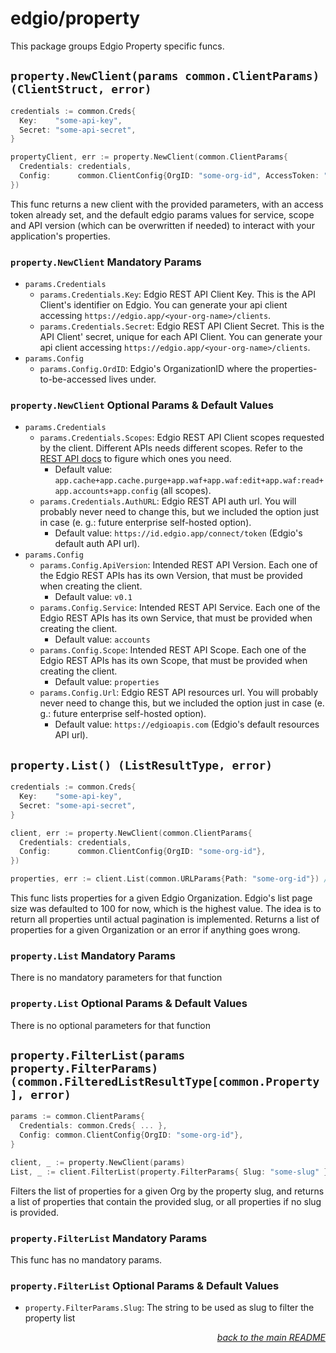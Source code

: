 # edgio/property

This package groups Edgio Property specific funcs.

## `property.NewClient(params common.ClientParams) (ClientStruct, error)`

```go
credentials := common.Creds{
  Key:    "some-api-key",
  Secret: "some-api-secret",
}

propertyClient, err := property.NewClient(common.ClientParams{
  Credentials: credentials,
  Config:      common.ClientConfig{OrgID: "some-org-id", AccessToken: "some-access-token"},
})
```

This func returns a new client with the provided parameters, with an access token already set, and the default edgio params values for service, scope and API version (which can be overwritten if needed) to interact with your application's properties.

### `property.NewClient` Mandatory Params

- `params.Credentials`
  - `params.Credentials.Key`: Edgio REST API Client Key. This is the API Client's identifier on Edgio. You can generate your api client accessing `https://edgio.app/<your-org-name>/clients`.
  - `params.Credentials.Secret`: Edgio REST API Client Secret. This is the API Client' secret, unique for each API Client. You can generate your api client accessing `https://edgio.app/<your-org-name>/clients`.
- `params.Config`
  - `params.Config.OrdID`: Edgio's OrganizationID where the properties-to-be-accessed lives under.

### `property.NewClient` Optional Params & Default Values

- `params.Credentials`
  - `params.Credentials.Scopes`: Edgio REST API Client scopes requested by the client. Different APIs needs different scopes. Refer to the [REST API docs](https://docs.edg.io/rest_api) to figure which ones you need.
    - Default value: `app.cache+app.cache.purge+app.waf+app.waf:edit+app.waf:read+app.accounts+app.config` (all scopes).
  - `params.Credentials.AuthURL`: Edgio REST API auth url. You will probably never need to change this, but we included the option just in case (e. g.: future enterprise self-hosted option).
    - Default value: `https://id.edgio.app/connect/token` (Edgio's default auth API url).
- `params.Config`
  - `params.Config.ApiVersion`: Intended REST API Version. Each one of the Edgio REST APIs has its own Version, that must be provided when creating the client.
    - Default value: `v0.1`
  - `params.Config.Service`: Intended REST API Service. Each one of the Edgio REST APIs has its own Service, that must be provided when creating the client.
    - Default value: `accounts`
  - `params.Config.Scope`: Intended REST API Scope. Each one of the Edgio REST APIs has its own Scope, that must be provided when creating the client.
    - Default value: `properties`
  - `params.Config.Url`: Edgio REST API resources url. You will probably never need to change this, but we included the option just in case (e. g.: future enterprise self-hosted option).
    - Default value: `https://edgioapis.com` (Edgio's default resources API url).

## `property.List() (ListResultType, error)`

```go
credentials := common.Creds{
  Key:    "some-api-key",
  Secret: "some-api-secret",
}

client, err := property.NewClient(common.ClientParams{
  Credentials: credentials,
  Config:      common.ClientConfig{OrgID: "some-org-id"},
})

properties, err := client.List(common.URLParams{Path: "some-org-id"}) // [{ "ID": "prop-id", "Slug": "prop-slug", "CreatedAt": "2019-08-24T14:15:22Z", "UpdatedAt": "2019-08-24T14:15:22Z" }]
```

This func lists properties for a given Edgio Organization. Edgio's list page size was defaulted to 100 for now, which is the highest value. The idea is to return all properties until actual pagination is implemented. Returns a list of properties for a given Organization or an error if anything goes wrong.

### `property.List` Mandatory Params

There is no mandatory parameters for that function

### `property.List` Optional Params & Default Values

There is no optional parameters for that function

## `property.FilterList(params property.FilterParams) (common.FilteredListResultType[common.Property], error)`

```go
params := common.ClientParams{
  Credentials: common.Creds{ ... },
  Config: common.ClientConfig{OrgID: "some-org-id"},
}

client, _ := property.NewClient(params)
List, _ := client.FilterList(property.FilterParams{ Slug: "some-slug" }) // [{ "ID": "prop-id", "Slug": "some-slug", "CreatedAt": "2019-08-24T14:15:22Z", "UpdatedAt": "2019-08-24T14:15:22Z" }]
```

Filters the list of properties for a given Org by the property slug, and returns a list of properties that contain the provided slug, or all properties if no slug is provided.

### `property.FilterList` Mandatory Params

This func has no mandatory params.

### `property.FilterList` Optional Params & Default Values

- `property.FilterParams.Slug`: The string to be used as slug to filter the property list

<p align="right"><em><a href="../#edgioproperty">back to the main README</a></em></p>
